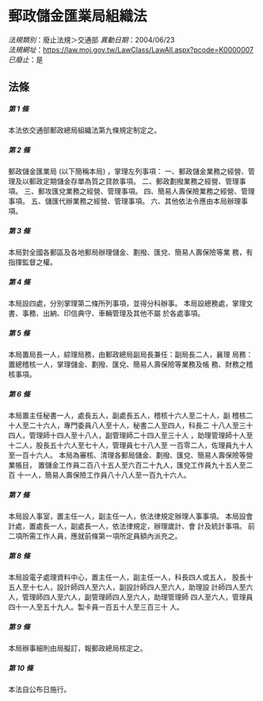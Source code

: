 # 郵政儲金匯業局組織法

*法規類別*：廢止法規＞交通部
*異動日期*：2004/06/23  
*法規網址*：https://law.moj.gov.tw/LawClass/LawAll.aspx?pcode=K0000007
*已廢止*：是


## 法條
##### 第 1 條
本法依交通部郵政總局組織法第九條規定制定之。

##### 第 2 條
郵政儲金匯業局 (以下簡稱本局) ，掌理左列事項：
一、郵政儲金業務之經營、管理及以郵政定期儲金存單為質之貸款事項。
二、郵政劃撥業務之經營、管理事項。
三、郵攻匯兌業務之經營、管理事項。
四、簡易人壽保險業務之經營、管理事項。
五、儲匯代辦業務之經營、管理事項。
六、其他依法令應由本局辦理事項。


##### 第 3 條
本局對全國各郵區及各地郵局辦理儲金、劃撥、匯兌、簡易人壽保險等業
務，有指揮監督之權。

##### 第 4 條
本局設四處，分別掌理第二條所列事項，並得分科辦事。
本局設總務處，掌理文書、事務、出納、印信典守、車輛管理及其他不屬
於各處事項。

##### 第 5 條
本局置局長一人，綜理局務，由郵政總局副局長兼任：副局長二人，襄理
局務：置總稽核一人，掌理儲金、劃撥、匯兌、簡易人壽保險等業務及帳
務、財務之稽核事項。

##### 第 6 條
本局置主任秘書一人，處長五人，副處長五人，稽核十六人至二十人，副
稽核二十人至二十六人，專門委員八人至十人，秘書二人至四人，科長二
十八人至三十四人，管理師十四人至十八人，副管理師二十四人至三十人
，助理管理師十人至十二人，股長五十六人至七十人，管理員七十八人至
一百零二人，佐理員九十人至一百十六人。
本局為審核、清理各郵局儲金、劃撥、匯兌、簡易人壽保險等營業帳目，
置儲金工作員二百八十五人至六百二十九人，匯兌工作員九十五人至二百
十一人，簡易人壽保險工作員八十八人至一百九十六人。

##### 第 7 條
本局設人事室，置主任一人，副主任一人，依法律規定辦理人事事項。
本局設會計處，置處長一人，副處長一人，依法律規定，辦理歲計、會
計及統計事項。
前二項所需工作人員，應就前條第一項所定員額內派充之。

##### 第 8 條
本局設電子處理資料中心，置主任一人，副主任一人，科長四人或五人，
股長十五人至十七人，設計師四人至六人，副設計師四人至六人，助理設
計師四人至六人，管理師四人至六人，副管理師四人至六人，助理管理師
四人至六人，管理員四十一人至五十九人。製卡員一百五十人至三百三十
人。

##### 第 9 條
本局辦事細則由局擬訂，報郵政總局核定之。

##### 第 10 條
本法自公布日施行。


